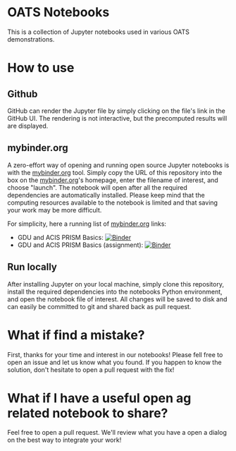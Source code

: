 # OATS Notebooks

This is a collection of Jupyter notebooks used in various OATS demonstrations.

# How to use

## Github

GitHub can render the Jupyter file by simply clicking on the file's link in the
GitHub UI. The rendering is not interactive, but the precomputed results will
are displayed.

## mybinder.org

A zero-effort way of opening and running open source Jupyter notebooks is with
the [mybinder.org](https://mybinder.org) tool. Simply copy the URL of this
repository into the box on the [mybinder.org](https://mybinder.org)'s
homepage, enter the filename of interest, and choose "launch". The notebook
will open after all the required dependencies are automatically installed.
Please keep mind that the computing resources available to the notebook is
limited and that saving your work may be more difficult.

For simplicity, here a running list of [mybinder.org](https://mybinder.org)
links:

- GDU and ACIS PRISM Basics: [![Binder](https://mybinder.org/badge_logo.svg)](https://mybinder.org/v2/gh/abalmos/notebooks/HEAD?filepath=GDU_and_ACIS_PRISM%2FGDU_and_ACIS_PRISM.ipynb)
- GDU and ACIS PRISM Basics (assignment): [![Binder](https://mybinder.org/badge_logo.svg)](https://mybinder.org/v2/gh/Abrarez98/notebooks/HEAD?filepath=GDU_and_ACIS_PRISM%2FGDU_and_ACIS_PRISM-assignment.ipynb)

## Run locally

After installing Jupyter on your local machine, simply clone this repository,
install the required dependencies into the notebooks Python environment, and
open the notebook file of interest. All changes will be saved to disk and can
easily be committed to git and shared back as pull request.

# What if find a mistake?

First, thanks for your time and interest in our notebooks! Please fell free to
open an issue and let us know what you found. If you happen to know the
solution, don't hesitate to open a pull request with the fix!

# What if I have a useful open ag related notebook to share?

Feel free to open a pull request. We'll review what you have a open a dialog on
the best way to integrate your work!
